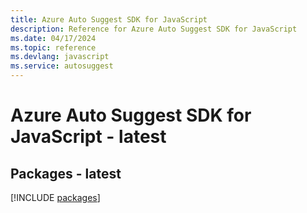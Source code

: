 ```yaml
---
title: Azure Auto Suggest SDK for JavaScript
description: Reference for Azure Auto Suggest SDK for JavaScript
ms.date: 04/17/2024
ms.topic: reference
ms.devlang: javascript
ms.service: autosuggest
---
```

# Azure Auto Suggest SDK for JavaScript - latest
## Packages - latest
[!INCLUDE [packages](auto-suggest-index.md)]